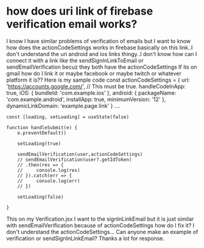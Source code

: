 
# how does uri link of firebase verification email works?

I know I have similar problems of verification of emails but I want to know how does the actionCodeSettings works in firebase basically on this link..I don't understand the uri android and ios links thingy..I don't know how can I connect it with a link like the sendSignInLinkToEmail or sendEmailVerification becuz they both have the actionCodeSettings
If its on gmail how do I link it or maybe facebook or maybe twitch or whatever platform it is??
Here is my sample code
    const actionCodeSettings = {
        url: 'https://accounts.google.com/',
        // This must be true.
        handleCodeInApp: true,
        iOS: {
          bundleId: 'com.example.ios'
        },
        android: {
          packageName: 'com.example.android',
          installApp: true,
          minimumVersion: '12'
        },
        dynamicLinkDomain: 'example.page.link'
    }
....


    const [loading, setLoading] = useState(false)

    function handleSubmit(e) {
        e.preventDefault()
        
        setLoading(true)
    
        sendEmailVerification(user,actionCodeSettings)
        // sendEmailVerification(user?.getIdToken)
        // .then(res => {
        //     console.log(res)
        // }).catch(err => {
        //     console.log(err)
        // })

        setLoading(false)

    }

This on my Verification.jsx I want to the signInLinkEmail but it is just similar with sendEmailVerification because of actionCodeSettings how do I fix it? I don't understand the actionCodeSettings...
Can anyone make an example of verification or sendSignInLinkEmail? Thanks a lot for response.

        
